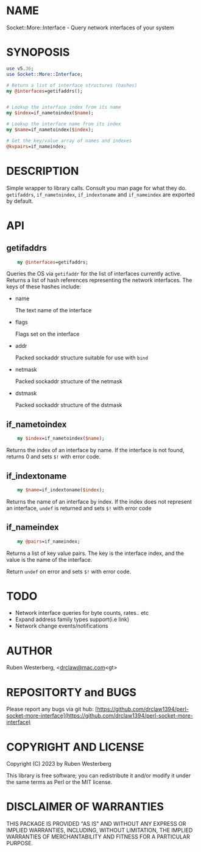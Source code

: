 # NAME

Socket::More::Interface - Query network interfaces of your system

# SYNOPOSIS

```perl
use v5.36;
use Socket::More::Interface;

# Return a list of interface structures (hashes)
my @interfaces=getifaddrs();


# Lookup the interface index from its name
my $index=if_nametoindex($name);

# Lookup the interface name from its index
my $name=if_nametoindex($index);

# Get the key/value array of names and indexes
@kvpairs=if_nameindex;
```

# DESCRIPTION

Simple wrapper to library calls. Consult you man page for what they do.
`getifaddrs`, `if_nametoindex`, `if_indextoname` and `if_nameindex` are
exported by default.

# API

## getifaddrs

```perl
    my @interfaces=getifaddrs;
```

Queries the OS via  `getifaddr` for the list of interfaces currently active.
Returns a list of hash references representing the network interfaces. The keys
of these hashes include:

- name

    The text name of the interface

- flags

    Flags set on the interface

- addr

    Packed sockaddr structure suitable for use with `bind`

- netmask

    Packed sockaddr structure of the netmask

- dstmask

    Packed sockaddr structure of the dstmask

## if\_nametoindex

```perl
    my $index=if_nametoindex($name);
```

Returns the index of an interface by name. If the interface is not found,
returns 0 and sets `$!` with error code.

## if\_indextoname

```perl
    my $name=if_indextoname($index);
```

Returns the name of an interface by index. If the index does not represent an
interface, `undef` is returned and sets `$!` with error code

## if\_nameindex

```perl
    my @pairs=if_nameindex;
```

Returns a list of key value pairs. The key is the interface index, and the
value is the name of the interface.

Return `undef` on error and sets `$!` with error code.

# TODO

- Network interface queries for byte counts, rates.. etc
- Expand address family types support(i.e link)
- Network change events/notifications

# AUTHOR

Ruben Westerberg, &lt;drclaw@mac.com&lt;gt>

# REPOSITORTY and BUGS

Please report any bugs via git hub: [https://github.com/drclaw1394/perl-socket-more-interface](https://github.com/drclaw1394/perl-socket-more-interface)

# COPYRIGHT AND LICENSE

Copyright (C) 2023 by Ruben Westerberg

This library is free software; you can redistribute it and/or modify it under
the same terms as Perl or the MIT license.

# DISCLAIMER OF WARRANTIES

THIS PACKAGE IS PROVIDED "AS IS" AND WITHOUT ANY EXPRESS OR IMPLIED WARRANTIES,
INCLUDING, WITHOUT LIMITATION, THE IMPLIED WARRANTIES OF MERCHANTABILITY AND
FITNESS FOR A PARTICULAR PURPOSE.
